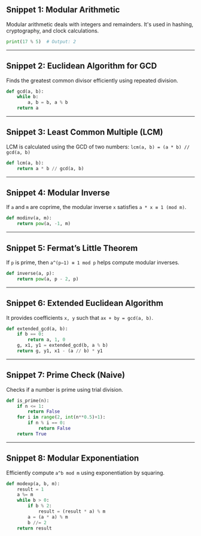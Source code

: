 
## Snippet 1: Modular Arithmetic

Modular arithmetic deals with integers and remainders. It's used in hashing, cryptography, and clock calculations.

```python
print(17 % 5)  # Output: 2
```

---

## Snippet 2: Euclidean Algorithm for GCD

Finds the greatest common divisor efficiently using repeated division.

```python
def gcd(a, b):
    while b:
        a, b = b, a % b
    return a
```

---

## Snippet 3: Least Common Multiple (LCM)

LCM is calculated using the GCD of two numbers: `lcm(a, b) = (a * b) // gcd(a, b)`

```python
def lcm(a, b):
    return a * b // gcd(a, b)
```

---

## Snippet 4: Modular Inverse

If `a` and `m` are coprime, the modular inverse `x` satisfies `a * x ≡ 1 (mod m)`.

```python
def modinv(a, m):
    return pow(a, -1, m)
```

---

## Snippet 5: Fermat’s Little Theorem

If `p` is prime, then `a^(p−1) ≡ 1 mod p` helps compute modular inverses.

```python
def inverse(a, p):
    return pow(a, p - 2, p)
```

---

## Snippet 6: Extended Euclidean Algorithm

It provides coefficients `x, y` such that `ax + by = gcd(a, b)`.

```python
def extended_gcd(a, b):
    if b == 0:
        return a, 1, 0
    g, x1, y1 = extended_gcd(b, a % b)
    return g, y1, x1 - (a // b) * y1
```

---

## Snippet 7: Prime Check (Naive)

Checks if a number is prime using trial division.

```python
def is_prime(n):
    if n <= 1:
        return False
    for i in range(2, int(n**0.5)+1):
        if n % i == 0:
            return False
    return True
```

---

## Snippet 8: Modular Exponentiation

Efficiently compute `a^b mod m` using exponentiation by squaring.

```python
def modexp(a, b, m):
    result = 1
    a %= m
    while b > 0:
        if b % 2:
            result = (result * a) % m
        a = (a * a) % m
        b //= 2
    return result
```
